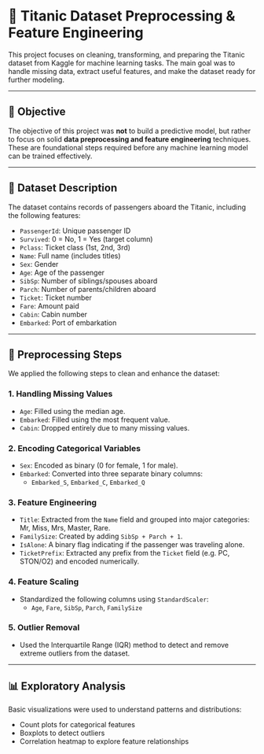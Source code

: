 # 🚢 Titanic Dataset Preprocessing & Feature Engineering

This project focuses on cleaning, transforming, and preparing the Titanic dataset from Kaggle for machine learning tasks. The main goal was to handle missing data, extract useful features, and make the dataset ready for further modeling.

---

## 📌 Objective

The objective of this project was **not** to build a predictive model, but rather to focus on solid **data preprocessing and feature engineering** techniques. These are foundational steps required before any machine learning model can be trained effectively.

---

## 📂 Dataset Description

The dataset contains records of passengers aboard the Titanic, including the following features:

- `PassengerId`: Unique passenger ID
- `Survived`: 0 = No, 1 = Yes (target column)
- `Pclass`: Ticket class (1st, 2nd, 3rd)
- `Name`: Full name (includes titles)
- `Sex`: Gender
- `Age`: Age of the passenger
- `SibSp`: Number of siblings/spouses aboard
- `Parch`: Number of parents/children aboard
- `Ticket`: Ticket number
- `Fare`: Amount paid
- `Cabin`: Cabin number
- `Embarked`: Port of embarkation

---

## 🔧 Preprocessing Steps

We applied the following steps to clean and enhance the dataset:

### 1. **Handling Missing Values**
- `Age`: Filled using the median age.
- `Embarked`: Filled using the most frequent value.
- `Cabin`: Dropped entirely due to many missing values.

### 2. **Encoding Categorical Variables**
- `Sex`: Encoded as binary (0 for female, 1 for male).
- `Embarked`: Converted into three separate binary columns:
  - `Embarked_S`, `Embarked_C`, `Embarked_Q`

### 3. **Feature Engineering**
- `Title`: Extracted from the `Name` field and grouped into major categories: Mr, Miss, Mrs, Master, Rare.
- `FamilySize`: Created by adding `SibSp + Parch + 1`.
- `IsAlone`: A binary flag indicating if the passenger was traveling alone.
- `TicketPrefix`: Extracted any prefix from the `Ticket` field (e.g. PC, STON/O2) and encoded numerically.

### 4. **Feature Scaling**
- Standardized the following columns using `StandardScaler`:
  - `Age`, `Fare`, `SibSp`, `Parch`, `FamilySize`

### 5. **Outlier Removal**
- Used the Interquartile Range (IQR) method to detect and remove extreme outliers from the dataset.

---

## 📊 Exploratory Analysis

Basic visualizations were used to understand patterns and distributions:
- Count plots for categorical features
- Boxplots to detect outliers
- Correlation heatmap to explore feature relationships

